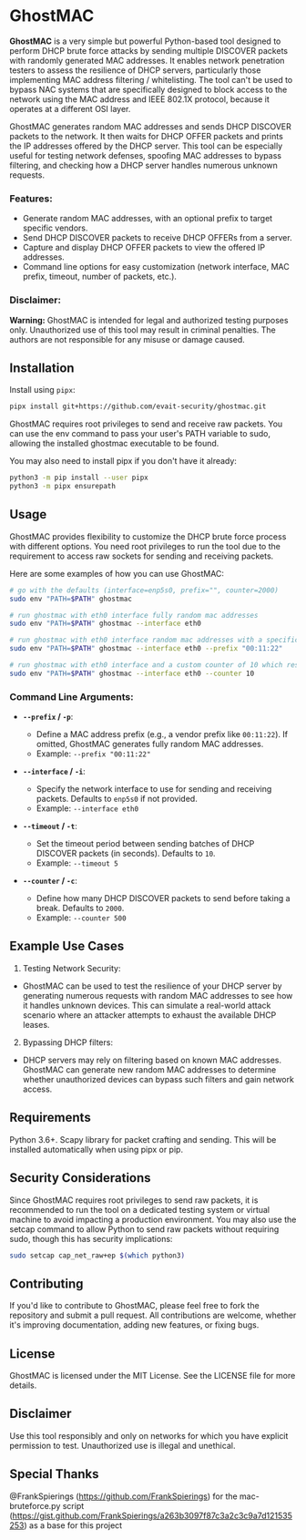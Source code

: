 # GhostMAC

**GhostMAC** is a very simple but powerful Python-based tool designed to perform DHCP brute force attacks by sending multiple DISCOVER packets with randomly generated MAC addresses. It enables network penetration testers to assess the resilience of DHCP servers, particularly those implementing MAC address filtering / whitelisting. The tool can't be used to bypass NAC systems that are specifically designed to block access to the network using the MAC address and IEEE 802.1X protocol, because it operates at a different OSI layer.

GhostMAC generates random MAC addresses and sends DHCP DISCOVER packets to the network. It then waits for DHCP OFFER packets and prints the IP addresses offered by the DHCP server. This tool can be especially useful for testing network defenses, spoofing MAC addresses to bypass filtering, and checking how a DHCP server handles numerous unknown requests.

### Features:
- Generate random MAC addresses, with an optional prefix to target specific vendors.
- Send DHCP DISCOVER packets to receive DHCP OFFERs from a server.
- Capture and display DHCP OFFER packets to view the offered IP addresses.
- Command line options for easy customization (network interface, MAC prefix, timeout, number of packets, etc.).

### Disclaimer:
**Warning:** GhostMAC is intended for legal and authorized testing purposes only. Unauthorized use of this tool may result in criminal penalties. The authors are not responsible for any misuse or damage caused.

## Installation

Install using `pipx`:

```sh
pipx install git+https://github.com/evait-security/ghostmac.git
```

GhostMAC requires root privileges to send and receive raw packets. You can use the env command to pass your user's PATH variable to sudo, allowing the installed ghostmac executable to be found.

You may also need to install pipx if you don't have it already:
  
  ```sh
python3 -m pip install --user pipx
python3 -m pipx ensurepath
  ```

## Usage

GhostMAC provides flexibility to customize the DHCP brute force process with different options. You need root privileges to run the tool due to the requirement to access raw sockets for sending and receiving packets.

Here are some examples of how you can use GhostMAC:

```sh
# go with the defaults (interface=enp5s0, prefix="", counter=2000)
sudo env "PATH=$PATH" ghostmac

# run ghostmac with eth0 interface fully random mac addresses
sudo env "PATH=$PATH" ghostmac --interface eth0

# run ghostmac with eth0 interface random mac addresses with a specific vendor
sudo env "PATH=$PATH" ghostmac --interface eth0 --prefix "00:11:22"

# run ghostmac with eth0 interface and a custom counter of 10 which results in 10 packets that are sent
sudo env "PATH=$PATH" ghostmac --interface eth0 --counter 10
```

### Command Line Arguments:

- **`--prefix` / `-p`**:
  - Define a MAC address prefix (e.g., a vendor prefix like `00:11:22`). If omitted, GhostMAC generates fully random MAC addresses.
  - Example: `--prefix "00:11:22"`

- **`--interface` / `-i`**:
  - Specify the network interface to use for sending and receiving packets. Defaults to `enp5s0` if not provided.
  - Example: `--interface eth0`

- **`--timeout` / `-t`**:
  - Set the timeout period between sending batches of DHCP DISCOVER packets (in seconds). Defaults to `10`.
  - Example: `--timeout 5`

- **`--counter` / `-c`**:
  - Define how many DHCP DISCOVER packets to send before taking a break. Defaults to `2000`.
  - Example: `--counter 500`

## Example Use Cases
1. Testing Network Security:
- GhostMAC can be used to test the resilience of your DHCP server by generating numerous requests with random MAC addresses to see how it handles unknown devices. This can simulate a real-world attack scenario where an attacker attempts to exhaust the available DHCP leases.

2. Bypassing DHCP filters:
- DHCP servers may rely on filtering based on known MAC addresses. GhostMAC can generate new random MAC addresses to determine whether unauthorized devices can bypass such filters and gain network access.

## Requirements
Python 3.6+.
Scapy library for packet crafting and sending. This will be installed automatically when using pipx or pip.

## Security Considerations
Since GhostMAC requires root privileges to send raw packets, it is recommended to run the tool on a dedicated testing system or virtual machine to avoid impacting a production environment. You may also use the setcap command to allow Python to send raw packets without requiring sudo, though this has security implications:

```sh
sudo setcap cap_net_raw+ep $(which python3)
```

## Contributing
If you'd like to contribute to GhostMAC, please feel free to fork the repository and submit a pull request. All contributions are welcome, whether it's improving documentation, adding new features, or fixing bugs.

## License
GhostMAC is licensed under the MIT License. See the LICENSE file for more details.

## Disclaimer
Use this tool responsibly and only on networks for which you have explicit permission to test. Unauthorized use is illegal and unethical.

## Special Thanks
@FrankSpierings (https://github.com/FrankSpierings) for the mac-bruteforce.py script (https://gist.github.com/FrankSpierings/a263b3097f87c3a2c3c9a7d121535253) as a base for this project

